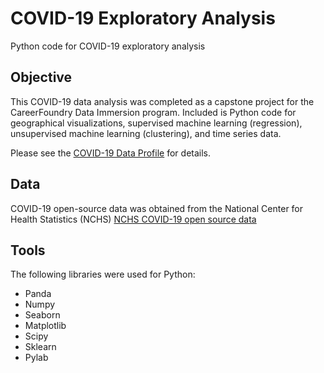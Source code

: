 # COVID-19 Exploratory Analysis
Python code for COVID-19 exploratory analysis

## Objective
This COVID-19 data analysis was completed as a capstone project for the CareerFoundry Data Immersion program. Included is Python code for geographical visualizations, supervised machine learning (regression), unsupervised machine learning (clustering), and time series data.

Please see the [COVID-19 Data Profile](https://drive.google.com/file/d/1vbhL8gJFo6Iv7bHCCeHRA8ic3IbRkHnd/view?usp=drive_link) for details. 

## Data
COVID-19 open-source data was obtained from the National Center for Health Statistics (NCHS)
[NCHS COVID-19 open source data](https://data.cdc.gov/NCHS/Provisional-COVID-19-Deaths-by-Sex-and-Age/9bhg-hcku)

## Tools
The following libraries were used for Python:
- Panda
- Numpy
- Seaborn
- Matplotlib
- Scipy
- Sklearn
- Pylab
